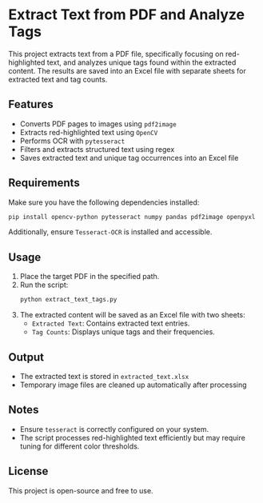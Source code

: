 # Extract Text from PDF and Analyze Tags

This project extracts text from a PDF file, specifically focusing on red-highlighted text, and analyzes unique tags found within the extracted content. The results are saved into an Excel file with separate sheets for extracted text and tag counts.

## Features
- Converts PDF pages to images using `pdf2image`
- Extracts red-highlighted text using `OpenCV`
- Performs OCR with `pytesseract`
- Filters and extracts structured text using regex
- Saves extracted text and unique tag occurrences into an Excel file

## Requirements
Make sure you have the following dependencies installed:
```sh
pip install opencv-python pytesseract numpy pandas pdf2image openpyxl
```
Additionally, ensure `Tesseract-OCR` is installed and accessible.

## Usage
1. Place the target PDF in the specified path.
2. Run the script:
   ```sh
   python extract_text_tags.py
   ```
3. The extracted content will be saved as an Excel file with two sheets:
   - `Extracted Text`: Contains extracted text entries.
   - `Tag Counts`: Displays unique tags and their frequencies.

## Output
- The extracted text is stored in `extracted_text.xlsx`
- Temporary image files are cleaned up automatically after processing

## Notes
- Ensure `tesseract` is correctly configured on your system.
- The script processes red-highlighted text efficiently but may require tuning for different color thresholds.

## License
This project is open-source and free to use.
